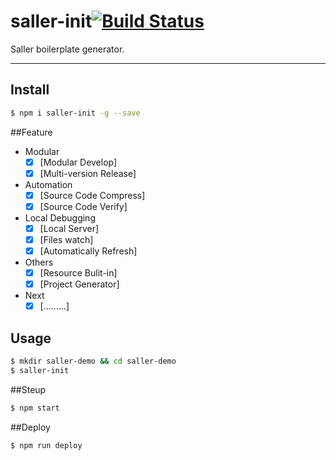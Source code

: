 # saller-init[![Build Status](https://travis-ci.org/Wooleners/saller-init.svg?branch=master)](https://travis-ci.org/Wooleners/saller-init)
Saller boilerplate generator.

----

## Install

```bash
$ npm i saller-init -g --save
```

##Feature

- Modular
    - [x] [Modular Develop]
    - [x] [Multi-version Release]
- Automation
    - [x] [Source Code Compress]
    - [x] [Source Code Verify]
- Local Debugging
    - [x] [Local Server]
    - [x] [Files watch]
    - [x] [Automatically Refresh]
- Others
    - [x] [Resource Bulit-in]
    - [x] [Project Generator]
- Next
   -  [x] [.........]

## Usage

```bash
$ mkdir saller-demo && cd saller-demo
$ saller-init
```
##Steup

```bash
$ npm start
```

##Deploy

```bash
$ npm run deploy
```
